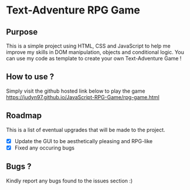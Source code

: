 # Text-Adventure RPG Game

## Purpose
This is a simple project using HTML, CSS and JavaScript to help me improve my skills in DOM manipulation, objects and conditional logic.
You can use my code as template to create your own Text-Adventure Game !

## How to use ?
Simply visit the github hosted link below to play the game
https://judyn97.github.io/JavaScript-RPG-Game/rpg-game.html

## Roadmap
This is a list of eventual upgrades that will be made to the project.

- [X] Update the GUI to be aesthetically pleasing and RPG-like
- [X] Fixed any occuring bugs

## Bugs ?
Kindly report any bugs found to the issues section :)
